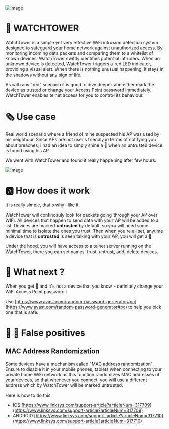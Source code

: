 ![image](https://github.com/invpe/ESPWatchTower/assets/106522950/1ce50f55-5bde-4de7-a26e-021e15043a4b)

# 🗼 WATCHTOWER

WatchTower is a simple yet very effective WiFi intrusion detection system designed to safeguard your home network against unauthorized access. 
By monitoring incoming data packets and comparing them to a whitelist of known devices, WatchTower swiftly identifies potential intruders. 
When an unknown device is detected, WatchTower triggers a red LED indicator, providing a visual alert. When there is nothing unusual happening, it stays in the shadows
without any sign of life. 

As with any "red" scenario it is good to dive deeper and either mark the device as trusted or change your Access Point password immediately.
WatchTower enables telnet access for you to control its behaviour. 


# 🗞️ Use case

Real world scenario where a friend of mine suspected his AP was used by his neighbour.
Since APs are not user's friendly in terms of notifying you about breaches, i had an idea to simply shine a 🔴 
when an untrusted device is found using his AP.

We went with WatchTower and found it really happening after few hours.

![image](https://github.com/invpe/ESPWatchTower/assets/106522950/265d9c85-8e52-4a30-97bf-c01fe82795b2)


# 🅰️ How does it work

It is really simple, that's why i like it.

WatchTower will continosuly look for packets going through your AP over WIFI.
All devices that happen to send data with your AP will be added to a list.
Devices are marked **untrusted** by default, so you will need some minimal time to isolate the ones you trust.
Then when you're all set, anytime a device that is **untrusted** is seen talking with your AP, you will get a 🔴 

Under the hood, you will have access to a telnet server running on the WatchTower,
there you can set names, trust, untrust, add, delete devices.


# 🔴 What next ?

When you get 🔴 and it's not a device that you know - definitely change your WiFi Access Point password ❕

Use [https://www.avast.com/random-password-generator#pc](https://www.avast.com/random-password-generator#pc) to help you pick one that is safe.


# 📱 📱 False positives

## MAC Address Randomization
Some devices have a mechanism called "MAC address randomization".
Ensure to disable it in your mobile phones, tablets when connecting to your private home WiFi network as this function randomizes MAC addresses of your devices,
so that whenever you connect, you will use a different address which by WatchTower will be marked untrusted.

Here is how to do this 
- IOS [https://www.linksys.com/support-article?articleNum=317709](https://www.linksys.com/support-article?articleNum=317709) 
- ANDROID [https://www.linksys.com/support-article?articleNum=317710](https://www.linksys.com/support-article?articleNum=317710)

 

